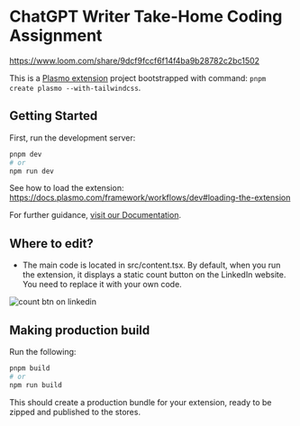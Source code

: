 # ChatGPT Writer Take-Home Coding Assignment

https://www.loom.com/share/9dcf9fccf6f14f4ba9b28782c2bc1502

This is a [Plasmo extension](https://docs.plasmo.com/) project bootstrapped with command: `pnpm create plasmo --with-tailwindcss`.

## Getting Started

First, run the development server:

```bash
pnpm dev
# or
npm run dev
```

See how to load the extension: https://docs.plasmo.com/framework/workflows/dev#loading-the-extension

For further guidance, [visit our Documentation](https://docs.plasmo.com/).

## Where to edit?

- The main code is located in src/content.tsx. By default, when you run the extension, it displays a static count button on the LinkedIn website. You need to replace it with your own code.

![count btn on linkedin](count_btn_on_linkedin.png)

## Making production build

Run the following:

```bash
pnpm build
# or
npm run build
```

This should create a production bundle for your extension, ready to be zipped and published to the stores.
